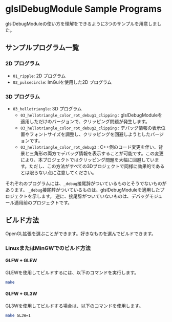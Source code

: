 # glslDebugModule Sample Programs

glslDebugModuleの使い方を理解をできるように3つのサンプルを用意しました。

## サンプルプログラム一覧

### 2D プログラム

- `01_ripple`: 2D プログラム
- `02_pulsecircle`: ImGuiを使用した2D プログラム

### 3D プログラム

- `03_hellotriangle`: 3D プログラム
  - `03_hellotriangle_color_rot_debug1_clipping` : glslDebugModuleを適用しただけのバージョンで、クリッピング問題が発生します。
  - `03_hellotriangle_color_rot_debug2_clipping` : デバッグ情報の表示位置やフォントサイズを調整し、クリッピングを回避しようとしたバージョンです。
  - `03_hellotriangle_color_rot_debug3` : C++側のコード変更を伴い、背景と三角形の両方でデバッグ情報を表示することが可能です。この変更により、本プロジェクトではクリッピング問題を大幅に回避しています。ただし、この方法がすべての3Dプロジェクトで同様に効果的であるとは限らない点に注意してください。

それぞれのプログラムには、`_debug`接尾辞がついているものとそうでないものがあります。
`_debug`接尾辞がついているものは、glslDebugModuleを適用したプロジェクトを示します。
逆に、接尾辞がついていないものは、デバッグモジュール適用前のプロジェクトです。

## ビルド方法

OpenGL拡張を選ぶことができます。好きなものを選んでビルドできます。

### LinuxまたはMinGWでのビルド方法

#### GLFW + GLEW
GLEWを使用してビルドするには、以下のコマンドを実行します。

```bash
make
```

#### GLFW + GL3W
GL3Wを使用してビルドする場合は、以下のコマンドを使用します。

```bash
make GL3W=1
```

